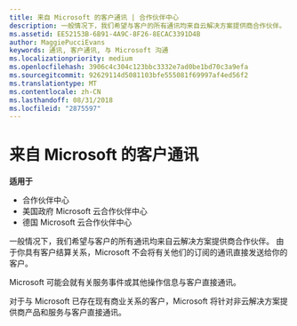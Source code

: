 ```yaml
---
title: 来自 Microsoft 的客户通讯 | 合作伙伴中心
description: 一般情况下，我们希望与客户的所有通讯均来自云解决方案提供商合作伙伴。
ms.assetid: EE52153B-6B91-4A9C-8F26-8ECAC3391D4B
author: MaggiePucciEvans
keywords: 通讯, 客户通讯, 与 Microsoft 沟通
ms.localizationpriority: medium
ms.openlocfilehash: 3906c4c304c123bbc3332e7ad0be1bd70c3a9efa
ms.sourcegitcommit: 92629114d5081103bfe555081f69997af4ed56f2
ms.translationtype: MT
ms.contentlocale: zh-CN
ms.lasthandoff: 08/31/2018
ms.locfileid: "2875597"
---
```

# <a name="customer-communication-from-microsoft"></a>来自 Microsoft 的客户通讯

**适用于**

-  合作伙伴中心
-  美国政府 Microsoft 云合作伙伴中心
-  德国 Microsoft 云合作伙伴中心

一般情况下，我们希望与客户的所有通讯均来自云解决方案提供商合作伙伴。 由于你具有客户结算关系，Microsoft 不会将有关他们的订阅的通讯直接发送给你的客户。

Microsoft 可能会就有关服务事件或其他操作信息与客户直接通讯。

对于与 Microsoft 已存在现有商业关系的客户，Microsoft 将针对非云解决方案提供商产品和服务与客户直接通讯。

 

 



